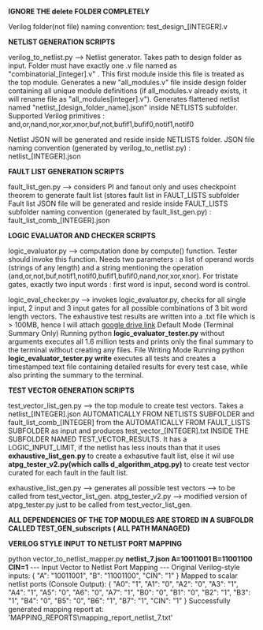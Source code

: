 **IGNORE THE delete FOLDER COMPLETELY**

Verilog folder(not file) naming convention: test_design_[INTEGER].v

**NETLIST GENERATION SCRIPTS**

verilog_to_netlist.py --> Netlist generator. Takes path to design folder as input. Folder must have exactly one .v file named as "combinatorial_[integer].v" . This first module inside this file is treated as the top module. Generates a new "all_modules.v" file inside design folder containing all unique module definitions (if all_modules.v already exists, it will rename file as "all_modules[integer].v"). Generates flattened netlist named "netlist_[design_folder_name].json" inside NETLISTS subfolder. Supported Verilog primitives : and,or,nand,nor,xor,xnor,buf,not,bufif1,bufif0,notif1,notif0

Netlist JSON will be generated and reside inside NETLISTS folder. JSON file naming convention (generated by verilog_to_netlist.py) : netlist_[INTEGER].json

**FAULT LIST GENERATION SCRIPTS**

fault_list_gen.py --> considers PI and fanout only and uses checkpoint theorem to generate fault list (stores fault list in FAULT_LISTS subfolder
Fault list JSON file will be generated and reside inside FAULT_LISTS subfolder naming convention (generated by fault_list_gen.py) : fault_list_comb_[INTEGER].json

**LOGIC EVALUATOR AND CHECKER SCRIPTS**

logic_evaluator.py --> computation done by compute() function. Tester should invoke this function. Needs two parameters : a list of operand words (strings of any length) and a string mentioning the operation (and,or,not,buf,notif1,notif0,bufif1,bufif0,nand,nor,xor,xnor). For tristate gates, exactly two input words : first word is input, second word is control.

logic_eval_checker.py --> invokes logic_evaluator.py, checks for all single input, 2 input and 3 input gates for all possible combinations of 3 bit word length vectors. The exhaustive test results are written into a .txt file which is > 100MB, hence I will attach [google drive link](https://drive.google.com/drive/folders/1hZVgVDqM7l2cUY0yMfNnMxIHhtbDwZEr?usp=sharing)
Default Mode (Terminal Summary Only)
Running python **logic_evaluator_tester.py** without arguments executes all 1.6 million tests and prints only the final summary to the terminal without creating any files.
File Writing Mode
Running python **logic_evaluator_tester.py write** executes all tests and creates a timestamped text file containing detailed results for every test case, while also printing the summary to the terminal.

**TEST VECTOR GENERATION SCRIPTS**

test_vector_list_gen.py --> the top module to create test vectors. Takes a  netlist_[INTEGER].json AUTOMATICALLY FROM NETLISTS SUBFOLDER and fault_list_comb_[INTEGER] from the AUTOMATICALLY FROM FAULT_LISTS SUBFOLDER as input and produces test_vector_[INTEGER].txt INSIDE THE SUBFOLDER NAMED TEST_VECTOR_RESULTS. It has a LOGIC_INPUT_LIMIT, if the netlist has less inouts than that it uses **exhaustive_list_gen.py** to create a exhasutive fault list, else it wil use **atpg_tester_v2.py(which calls d_algorithm_atpg.py)** to create test vector curated for each fault in the fault list.

exhaustive_list_gen.py  --> generates all possible test vectors --> to be called from test_vector_list_gen.
atpg_tester_v2.py  --> modified version of atpg_tester.py just to be called from test_vector_list_gen.

**ALL DEPENDENCIES OF THE TOP MODULES ARE STORED IN A SUBFOLDR CALLED TEST_GEN_subscripts ( ALL PATH MANAGED)**

**VERILOG STYLE INPUT TO NETLIST PORT MAPPING**

python vector_to_netlist_mapper.py **netlist_7.json A=10011001 B=11001100 CIN=1**
--- Input Vector to Netlist Port Mapping ---
Original Verilog-style inputs:
{
    "A": "10011001",
    "B": "11001100",
    "CIN": "1"
}
Mapped to scalar netlist ports (Console Output):
{
    "A0": "1",
    "A1": "0",
    "A2": "0",
    "A3": "1",
    "A4": "1",
    "A5": "0",
    "A6": "0",
    "A7": "1",
    "B0": "0",
    "B1": "0",
    "B2": "1",
    "B3": "1",
    "B4": "0",
    "B5": "0",
    "B6": "1",
    "B7": "1",
    "CIN": "1"
}
Successfully generated mapping report at: 'MAPPING_REPORTS\mapping_report_netlist_7.txt'


